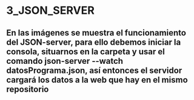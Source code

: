 # 3_JSON_SERVER
## En las imágenes se muestra el funcionamiento del JSON-server, para ello debemos iniciar la consola, situarnos en la carpeta y usar el comando json-server --watch datosPrograma.json, así entonces el servidor cargará los datos a la web que hay en el mismo repositorio
